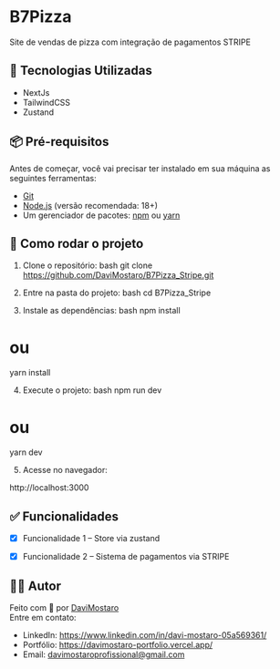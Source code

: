 # B7Pizza
Site de vendas de pizza com integração de pagamentos STRIPE

## 🚀 Tecnologias Utilizadas
- NextJs
- TailwindCSS
- Zustand

## 📦 Pré-requisitos
Antes de começar, você vai precisar ter instalado em sua máquina as seguintes ferramentas:
- [Git](https://git-scm.com)
- [Node.js](https://nodejs.org/) (versão recomendada: 18+)
- Um gerenciador de pacotes: [npm](https://www.npmjs.com/) ou [yarn](https://yarnpkg.com/)

## 🔧 Como rodar o projeto
1. Clone o repositório:
bash
git clone https://github.com/DaviMostaro/B7Pizza_Stripe.git


2. Entre na pasta do projeto:
bash
cd B7Pizza_Stripe


3. Instale as dependências:
bash
npm install
# ou
yarn install



4. Execute o projeto:
bash
npm run dev
# ou
yarn dev


5. Acesse no navegador:

http://localhost:3000



## ✅ Funcionalidades
- [x] Funcionalidade 1 – Store via zustand
- [x] Funcionalidade 2 – Sistema de pagamentos via STRIPE


## 👨‍💻 Autor
Feito com 💙 por [DaviMostaro](https://github.com/DaviMostaro)  
Entre em contato:
- LinkedIn: https://www.linkedin.com/in/davi-mostaro-05a569361/
- Portfólio: https://davimostaro-portfolio.vercel.app/
- Email: davimostaroprofissional@gmail.com
